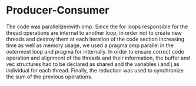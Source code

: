 # Producer-Consumer

The code was parallelizedwith omp. Since the for loops responsible for the thread operations are internal to another loop, in order not to create new threads and destroy them at each iteration of the code section increasing time as well as memory usage, we used a pragma omp parallel in the outermost loop and pragma for internally. In order to ensure correct code operation and alignment of the threads and their information, the buffer and vec structures had to be declared as shared and the variables i and j as individual for each thread. Finally, the reduction was used to synchronize the sum of the previous operations.
